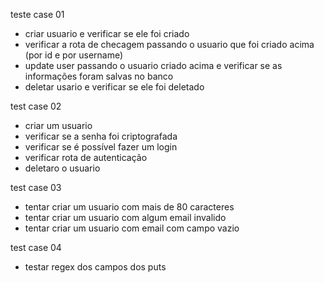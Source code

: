 teste case 01
- criar usuario e verificar se ele foi criado
- verificar a rota de checagem passando o usuario que foi criado acima (por id e por username)
- update user passando o usuario criado acima e verificar se as informações foram salvas no banco
- deletar usario e verificar se ele foi deletado

test case 02
- criar um usuario
- verificar se a senha foi criptografada
- verificar se é possível fazer um login 
- verificar rota de autenticação 
- deletaro o usuario

test case 03
- tentar criar um usuario com mais de 80 caracteres
- tentar criar um usuario com algum email invalido
- tentar criar um usuario com email com campo vazio

test case 04
- testar regex dos campos dos puts